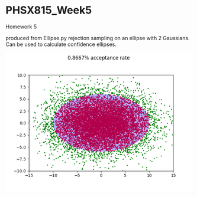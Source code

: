 # PHSX815_Week5

Homework 5

produced from Ellipse.py
rejection sampling on an ellipse with 2 Gaussians. Can be used to calculate confidence ellipses.

![alt text](https://github.com/ZhongtianD/PHSX815_Week5/blob/main/Ellipse_sample.png?raw=true)
